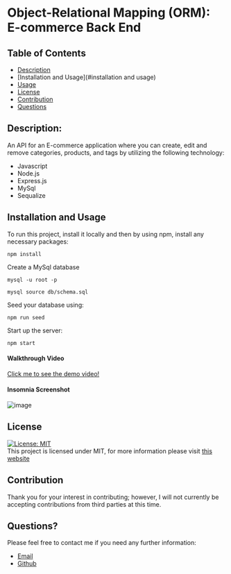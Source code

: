 # Object-Relational Mapping (ORM): E-commerce Back End

## Table of Contents

- [Description](#description)
- [Installation and Usage](#installation and usage)
- [Usage](#usage)
- [License](#license)
- [Contribution](#contribution)
- [Questions](#questions)

## Description:

An API for an E-commerce application where you can create, edit and remove categories, products, and tags by utilizing the following technology:

- Javascript
- Node.js
- Express.js
- MySql
- Sequalize

## Installation and Usage

To run this project, install it locally and then by using npm, install any necessary packages:

```
npm install
```

Create a MySql database
```
mysql -u root -p
```
```
mysql source db/schema.sql
```

Seed your database using:

```
npm run seed
```

Start up the server:

```
npm start
```

#### Walkthrough Video

[Click me to see the demo video!](https://drive.google.com/file/d/18j8si7c6CDcQplRjC8JKbse7xKsNe-oj/view)

#### Insomnia Screenshot

![image](https://user-images.githubusercontent.com/107082980/186302349-0cb6295d-e9ac-468d-a622-320c5081183d.png)

## License

[![License: MIT](https://img.shields.io/badge/License-MIT-yellow.svg)](https://opensource.org/licenses/MIT) <br>
This project is licensed under MIT, for more information please visit [this website](https://opensource.org/licenses/MIT)

## Contribution

Thank you for your interest in contributing; however, I will not currently be accepting contributions from third parties at this time.

## Questions?

Please feel free to contact me if you need any further information:

- [Email](mailto:chrisdmle@gmail.com)
- [Github](https://github.com/chrisdmle)

